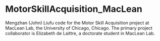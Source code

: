 # MotorSkillAcquisition_MacLean
Mengzhan (John) Liufu code for the Motor Skill Acquisition project at MacLean Lab, the University of Chicago, Chicago. The primary project collaborator is Elizabeth de Laittre, a doctorate student in MacLean Lab. 
